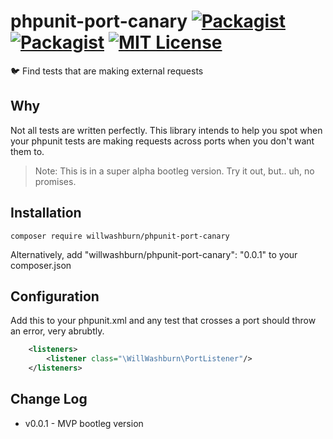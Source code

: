 # phpunit-port-canary [![Packagist](https://img.shields.io/packagist/dt/willwashburn/phpunit-port-canary.svg?style=flat-square)](https://packagist.org/packages/willwashburn/phpunit-port-canary/stats) [![Packagist](https://img.shields.io/packagist/v/willwashburn/phpunit-port-canary.svg?style=flat-square)](https://packagist.org/packages/willwashburn/phpunit-port-canary) [![MIT License](https://img.shields.io/packagist/l/willwashburn/phpunit-port-canary.svg?style=flat-square)](https://github.com/willwashburn/phpunit-port-canary/blob/master/license.txt) 
:bird: Find tests that are making external requests

## Why
Not all tests are written perfectly. This library intends to help you spot when your phpunit tests are making requests across ports when you don't want them to.

>Note: This is in a super alpha bootleg version. Try it out, but.. uh, no promises.

## Installation

```
composer require willwashburn/phpunit-port-canary
```

Alternatively, add "willwashburn/phpunit-port-canary": "0.0.1" to your composer.json

## Configuration
 Add this to your phpunit.xml and any test that crosses a port should throw an error, very abrubtly.
```XML
    <listeners>
        <listener class="\WillWashburn\PortListener"/>
    </listeners>
```

## Change Log
- v0.0.1 - MVP bootleg version
